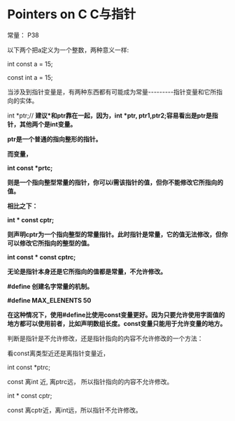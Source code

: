 # Pointers on  C C与指针

常量： P38

以下两个把a定义为一个整数，两种意义一样:

int const a = 15;

const int a = 15;

当涉及到指针变量是，有两种东西都有可能成为常量---------指针变量和它所指向的实体。

int *ptr;// **建议\*和ptr靠在一起，因为，int \*ptr, ptr1,ptr2;容易看出是ptr是指针，其他两个是int变量。**

**ptr是一个普通的指向整形的指针。**

**而变量，** 

**int const \*prtc;**

**则是一个指向整型常量的指针，你可以i需该指针的值，但你不能修改它所指向的值。**

**相比之下：**

**int \* const cptr;**

**则声明cptr为一个指向整型的常量指针。此时指针是常量，它的值无法修改，但你可以修改它所指向的整型的值。**

**int const \* const cptrc;**

**无论是指针本身还是它所指向的值都是常量，不允许修改。**

**#define 创建名字常量的机制。**

**#define MAX_ELENENTS 50** 

**在这种情况下，使用#define比使用const变量更好。因为只要允许使用字面值的地方都可以使用前者，比如声明数组长度。const变量只能用于允许变量的地方。**

判断是指针是不允许修改，还是指针指向的内容不允许修改的一个方法：

看const离类型近还是离指针变量近，

int const *ptrc;

const 离int 近, 离ptrc远， 所以指针指向的内容不允许修改。

int * const cptr;

const 离cptr近，离int远，所以指针不允许修改。
